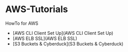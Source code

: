AWS-Tutorials
=============

HowTo for AWS

* [AWS CLI Client Set Up](AWS CLI Client Set Up)
* [AWS ELB SSL](AWS ELB SSL)
* [S3 Buckets & Cyberduck](S3 Buckets & Cyberduck)
